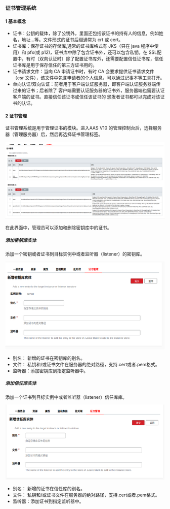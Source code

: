 ### 证书管理系统
#### 1 基本概念

- 证书：公钥的载体，除了公钥外，里面还包括该证书的持有人的信息，例如姓名，地址…等。文件形式的证书后缀通常为 crt 或 cert。
- 证书库：保存证书的存储库,通常的证书库格式有 JKS（只在 java 程序中使用）和 pfx(或 p12)，证书库中除了包含证书外，还可以包含私钥。在 SSL配置中，有时（双向认证时）除了配置证书库外，还需要配置信任证书库，信任证书库是用于保存信任的第三方证书用的。
- 证书请求文件：当向 CA 申请证书时，有时 CA 会要求提供证书请求文件（csr 文件），该文件中包含申请者的个人信息，可以通过记事本等工具打开。
- 单向认证/双向认证：前者用于客户端认证服务器，即客户端认证服务器端传过来的证书；后者除了 客户端需要认证服务器的证书外，服务器端也需要认证客户端的证书。直接信任该证书或信任该证书的 颁发者证书都可以完成对该证书的认证。

#### 2 证书管理
证书管理系统是用于管理证书的模块。进入AAS V10 的管理控制台后，选择服务器（管理服务器）后，然后再选择证书管理标签。

![](../media/certManager.png)



在此界面中，管理员可以添加和删除密钥库中的证书。

##### 添加密钥库实体

添加一个密钥或者证书到目标实例中或者监听器（listener）的密钥库。

![](../media/addToKeystore.png)

- 别名： 新增的证书在密钥库的别名。
- 文件： 私钥和/或证书文件在服务器的绝对路径，支持.cert或者.pem格式。
- 监听器：添加密钥库到指定监听器中。

##### 添加信任库实体

添加一个证书到目标实例中或者监听器（listener）信任库库。

![](../media/addToTruststore.png)

- 别名： 新增的证书在信任库的别名。
- 文件： 私钥和/或证书文件在服务器的绝对路径，支持.cert或者.pem格式。
- 监听器：添加证书到指定监听器中。

